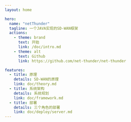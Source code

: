 ```yaml
---
layout: home

hero:
  name: "netThunder"
  tagline: 一个JAVA实现的SD-WAN框架
  actions:
    - theme: brand
      text: 开始
      link: /doc/intro.md
    - theme: alt
      text: Github
      link: https://github.com/net-thunder/net-thunder

features:
  - title: 原理
    details: SD-WAN的原理
    link: doc/theory.md
  - title: 系统架构
    details: 系统规划
    link: doc/framework.md
  - title: 部署
    details: 三个角色的部署
    link: doc/deploy/server.md
---
```



